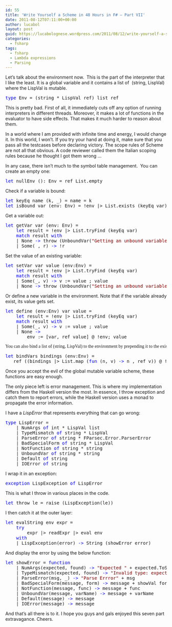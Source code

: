 ```yaml
---
id: 55
title: 'Write Yourself a Scheme in 48 Hours in F# – Part VII'
date: 2011-08-12T07:11:00+00:00
author: lucabol
layout: post
guid: https://lucabolognese.wordpress.com/2011/08/12/write-yourself-a-scheme-in-48-hours-in-f-part-vii/
categories:
  - fsharp
tags:
  - fsharp
  - Lambda expressions
  - Parsing
---
```

Let’s talk about the environment now.&#160; This is the part of the interpreter that I like the least. It is a global variable and it contains a list of&#160; (string, LispVal) where the LispVal is mutable.

<pre class="code"><span style="color:blue;">type </span>Env = (string * LispVal ref) list ref</pre>

This is pretty bad. First of all, it immediately cuts off any option of running interpreters in different threads. Moreover, it makes a lot of functions in the evaluator to have side effects. That makes it much harder to reason about them.

In a world where I am provided with infinite time and energy, I would change it. In this world, I won’t. If you try your hand at doing it, make sure that you pass all the testcases before declaring victory. The scope rules of Scheme are not all that obvious. A code reviewer called them the Italian scoping rules because he thought I got them wrong …

In any case, there isn’t much to the symbol table management.&#160; You can create an empty one:

<pre class="code"><span style="color:blue;">let </span>nullEnv (): Env = ref List.empty</pre>

Check if a variable is bound:

<pre class="code"><span style="color:blue;">let </span>keyEq name (k, _) = name = k
<span style="color:blue;">let </span>isBound var (env: Env) = !env |&gt; List.exists (keyEq var)</pre>

Get a variable out:

<pre class="code"><span style="color:blue;">let </span>getVar var (env: Env) =
    <span style="color:blue;">let </span>result = !env |&gt; List.tryFind (keyEq var)
    <span style="color:blue;">match </span>result <span style="color:blue;">with
    </span>| None <span style="color:blue;">-&gt; </span>throw (UnboundVar(<span style="color:maroon;">"Getting an unbound variable: " </span>, var))
    | Some(_, r) <span style="color:blue;">-&gt; </span>!r</pre>

Set the value of an existing variable:

<pre class="code"><span style="color:blue;">let </span>setVar var value (env:Env) =
    <span style="color:blue;">let </span>result = !env |&gt; List.tryFind (keyEq var)
    <span style="color:blue;">match </span>result <span style="color:blue;">with
    </span>| Some(_, v) <span style="color:blue;">-&gt; </span>v := value ; value
    | None <span style="color:blue;">-&gt; </span>throw (UnboundVar(<span style="color:maroon;">"Setting an unbound variable: " </span>, var))</pre>

Or define a new variable in the environment. Note that if the variable already exist, its value gets set.

<pre class="code"><span style="color:blue;">let </span>define (env:Env) var value =
    <span style="color:blue;">let </span>result = !env |&gt; List.tryFind (keyEq var)
    <span style="color:blue;">match </span>result <span style="color:blue;">with
    </span>| Some(_, v) <span style="color:blue;">-&gt; </span>v := value ; value
    | None <span style="color:blue;">-&gt;
        </span>env := [var, ref value] @ !env; value</pre>

<pre class="code"><font face="Lucida Sans Unicode">You can also bind a list of (string, LispVal) to the environment by prepending it to the existing ones:</font></pre>

<pre class="code"><span style="color:blue;">let </span>bindVars bindings (env:Env) =
   ref ((bindings |&gt; List.map (<span style="color:blue;">fun </span>(n, v) <span style="color:blue;">-&gt; </span>n , ref v)) @ !env)</pre>

Once you accept the evil of the global mutable variable scheme, these functions are easy enough.

The only piece left is error management. This is where my implementation differs from the Haskell version the most. In essence, I throw exception and catch them to report errors, while the Haskell version uses a monad to propagate the error information.

I have a _LispError_ that represents everything that can go wrong:

<pre class="code"><span style="color:blue;">type </span>LispError =
    | NumArgs <span style="color:blue;">of </span>int * LispVal list
    | TypeMismatch <span style="color:blue;">of </span>string * LispVal
    | ParseError <span style="color:blue;">of </span>string * FParsec.Error.ParserError
    | BadSpecialForm <span style="color:blue;">of </span>string * LispVal
    | NotFunction <span style="color:blue;">of </span>string * string
    | UnboundVar <span style="color:blue;">of </span>string * string
    | Default <span style="color:blue;">of </span>string
    | IOError <span style="color:blue;">of </span>string</pre>

I wrap it in an exception:

<pre class="code"><span style="color:blue;">exception </span>LispException <span style="color:blue;">of </span>LispError</pre>

This is what I throw in various places in the code.

<pre class="code"><span style="color:blue;">let </span>throw le = raise (LispException(le))</pre>



I then catch it at the outer layer:

<pre class="code"><span style="color:blue;">let </span>evalString env expr =
    <span style="color:blue;">try
        </span>expr |&gt; readExpr |&gt; eval env
    <span style="color:blue;">with
    </span>| LispException(error) <span style="color:blue;">-&gt; </span>String (showError error)</pre>

And display the error by using the below function:

<pre class="code"><span style="color:blue;">let </span>showError = <span style="color:blue;">function
    </span>| NumArgs(expected, found) <span style="color:blue;">-&gt; </span><span style="color:maroon;">"Expected " </span>+ expected.ToString() + <span style="color:maroon;">" args; found values " </span>+ unwordsList found
    | TypeMismatch(expected, found) <span style="color:blue;">-&gt; </span><span style="color:maroon;">"Invalid type: expected " </span>+ expected + <span style="color:maroon;">", found " </span>+ showVal found
    | ParseError(msg, _) <span style="color:blue;">-&gt; </span><span style="color:maroon;">"Parse Errror" </span>+ msg
    | BadSpecialForm(message, form) <span style="color:blue;">-&gt; </span>message + showVal form
    | NotFunction(message, func) <span style="color:blue;">-&gt; </span>message + func
    | UnboundVar(message, varName) <span style="color:blue;">-&gt; </span>message + varName
    | Default(message) <span style="color:blue;">-&gt; </span>message
    | IOError(message) <span style="color:blue;">-&gt; </span>message</pre>



And that’s all there is to it. I hope you guys and gals enjoyed this seven part extravagance. Cheers.